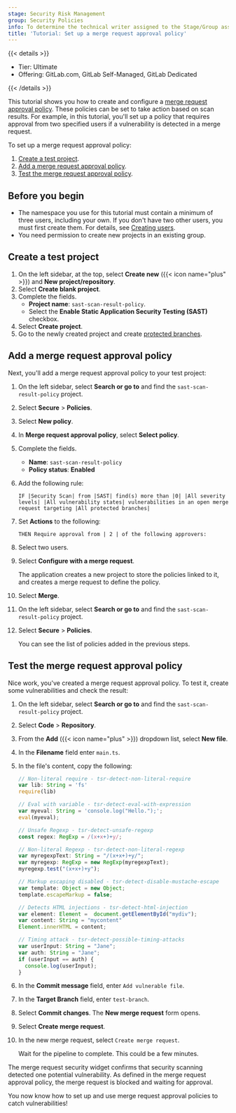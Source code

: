 ```yaml
---
stage: Security Risk Management
group: Security Policies
info: To determine the technical writer assigned to the Stage/Group associated with this page, see https://handbook.gitlab.com/handbook/product/ux/technical-writing/#assignments
title: 'Tutorial: Set up a merge request approval policy'
---
```


{{< details >}}

- Tier: Ultimate
- Offering: GitLab.com, GitLab Self-Managed, GitLab Dedicated

{{< /details >}}

This tutorial shows you how to create and configure a [merge request approval policy](../../user/application_security/policies/merge_request_approval_policies.md). These policies can be set to take action based on scan results.
For example, in this tutorial, you'll set up a policy that requires approval from two specified users if a vulnerability is detected in a merge request.

To set up a merge request approval policy:

1. [Create a test project](#create-a-test-project).
1. [Add a merge request approval policy](#add-a-merge-request-approval-policy).
1. [Test the merge request approval policy](#test-the-merge-request-approval-policy).

## Before you begin

- The namespace you use for this tutorial must contain a minimum of three users, including your own. If you don't have two other
users, you must first create them. For details, see [Creating users](../../user/profile/account/create_accounts.md).
- You need permission to create new projects in an existing group.

## Create a test project

1. On the left sidebar, at the top, select **Create new** ({{< icon name="plus" >}}) and **New project/repository**.
1. Select **Create blank project**.
1. Complete the fields.
   - **Project name**: `sast-scan-result-policy`.
   - Select the **Enable Static Application Security Testing (SAST)** checkbox.
1. Select **Create project**.
1. Go to the newly created project and create [protected branches](../../user/project/repository/branches/protected.md).

## Add a merge request approval policy

Next, you'll add a merge request approval policy to your test project:

1. On the left sidebar, select **Search or go to** and find the `sast-scan-result-policy` project.
1. Select **Secure** > **Policies**.
1. Select **New policy**.
1. In **Merge request approval policy**, select **Select policy**.
1. Complete the fields.
   - **Name**: `sast-scan-result-policy`
   - **Policy status**: **Enabled**
1. Add the following rule:

   ```plaintext
   IF |Security Scan| from |SAST| find(s) more than |0| |All severity levels| |All vulnerability states| vulnerabilities in an open merge request targeting |All protected branches|
   ```

1. Set **Actions** to the following:

   ```plaintext
   THEN Require approval from | 2 | of the following approvers:
   ```

1. Select two users.
1. Select **Configure with a merge request**.

   The application creates a new project to store the policies linked to it, and creates a merge request to define the policy.

1. Select **Merge**.
1. On the left sidebar, select **Search or go to** and find the `sast-scan-result-policy` project.
1. Select **Secure** > **Policies**.

   You can see the list of policies added in the previous steps.

## Test the merge request approval policy

Nice work, you've created a merge request approval policy. To test it, create some vulnerabilities and check the result:

1. On the left sidebar, select **Search or go to** and find the `sast-scan-result-policy` project.
1. Select **Code** > **Repository**.
1. From the **Add** ({{< icon name="plus" >}}) dropdown list, select **New file**.
1. In the **Filename** field enter `main.ts`.
1. In the file's content, copy the following:

   ```typescript
   // Non-literal require - tsr-detect-non-literal-require
   var lib: String = 'fs'
   require(lib)

   // Eval with variable - tsr-detect-eval-with-expression
   var myeval: String = 'console.log("Hello.");';
   eval(myeval);

   // Unsafe Regexp - tsr-detect-unsafe-regexp
   const regex: RegExp = /(x+x+)+y/;

   // Non-literal Regexp - tsr-detect-non-literal-regexp
   var myregexpText: String = "/(x+x+)+y/";
   var myregexp: RegExp = new RegExp(myregexpText);
   myregexp.test("(x+x+)+y");

   // Markup escaping disabled - tsr-detect-disable-mustache-escape
   var template: Object = new Object;
   template.escapeMarkup = false;

   // Detects HTML injections - tsr-detect-html-injection
   var element: Element =  document.getElementById("mydiv");
   var content: String = "mycontent"
   Element.innerHTML = content;

   // Timing attack - tsr-detect-possible-timing-attacks
   var userInput: String = "Jane";
   var auth: String = "Jane";
   if (userInput == auth) {
     console.log(userInput);
   }
   ```

1. In the **Commit message** field, enter `Add vulnerable file`.
1. In the **Target Branch** field, enter `test-branch`.
1. Select **Commit changes**. The **New merge request** form opens.
1. Select **Create merge request**.
1. In the new merge request, select `Create merge request`.

   Wait for the pipeline to complete. This could be a few minutes.

The merge request security widget confirms that security scanning detected one potential
vulnerability. As defined in the merge request approval policy, the merge request is blocked and waiting for
approval.

You now know how to set up and use merge request approval policies to catch vulnerabilities!
